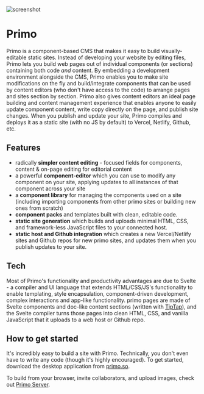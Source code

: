 ![screenshot](./screenshot2.png)

# Primo
Primo is a component-based CMS that makes it easy to build visually-editable static sites. Instead of developing your website by editing files, Primo lets you build web pages out of individual components (or sections) containing both code *and* content. By embedding a development environment alongside the CMS, Primo enables you to make site modifications on the fly and build/integrate components that can be used by content editors (who don't have access to the code) to arrange pages and sites section by section. Primo also gives content editors an ideal page building and content management experience that enables anyone to easily update component content, write copy directly on the page, and publish site changes. When you publish and update your site, Primo compiles and deploys it as a static site (with no JS by default) to Vercel, Netlify, Github, etc. 

## Features
- radically **simpler content editing** - focused fields for components, content & on-page editing for editorial content
- a powerful **component-editor** which you can use to modify any component on your site, applying updates to all instances of that component across your site
- a **component library** for managing the  components used on a site (including importing components from other primo sites or building new ones from scratch)
- **component packs** and templates built with clean, editable code. 
- **static site generation** which builds and uploads minimal HTML, CSS, and framework-less JavaScript files to your connected host. 
- **static host and Github integration** which creates a new Vercel/Netlify sites and Github repos for new primo sites, and updates them when you publish updates to your site. 

## Tech
Most of Primo's functionality and productivity advantages are due to Svelte - a compiler and UI language that extends HTML/CSS/JS's functionality to enable templating, style encapsulation, component-driven development, complex interactions and app-like functionality. primo pages are made of Svelte components and doc-like content sections (written with [TipTap](https://tiptap.dev/)), and the Svelte compiler turns those pages into clean HTML, CSS, and vanilla JavaScript that it uploads to a web host or Github repo. 

## How to get started
It's incredibly easy to build a site with Primo. Technically, you don't even have to write any code (though it's highly encouraged). To get started, download the desktop application from [primo.so](https://primo.so).

To build from your browser, invite collaborators, and upload images, check out [Primo Server](https://github.com/primodotso/primo-server).
